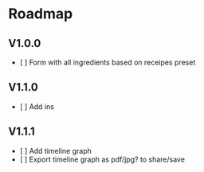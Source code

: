 # Roadmap
## V1.0.0
- [ ] Form with all ingredients based on receipes preset

## V1.1.0
- [ ] Add ins

## V1.1.1
- [ ] Add timeline graph
- [ ] Export timeline graph as pdf/jpg? to share/save

